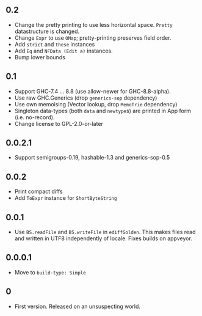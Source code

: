 ## 0.2

- Change the pretty printing to use less horizontal space.
  `Pretty` datastructure is changed.
- Change `Expr` to use `OMap`; pretty-printing preserves field order.
- Add `strict` and `these` instances
- Add `Eq` and `NFData (Edit a)` instances.
- Bump lower bounds

## 0.1

- Support GHC-7.4 ... 8.8 (use allow-newer for GHC-8.8-alpha).
- Use raw GHC.Generics (drop `generics-sop` dependency)
- Use own memoising (Vector lookup, drop `MemoTrie` dependency)
- Singleton data-types (both `data` and `newtype`s) are printed in App form (i.e. no-record).
- Change license to GPL-2.0-or-later

## 0.0.2.1

- Support semigroups-0.19, hashable-1.3 and generics-sop-0.5

## 0.0.2

- Print compact diffs
- Add `ToExpr` instance for `ShortByteString`

## 0.0.1

- Use `BS.readFile` and `BS.writeFile` in `ediffGolden`.
  This makes files read and written in UTF8 independently of locale.
  Fixes builds on appveyor.

## 0.0.0.1

- Move to `build-type: Simple`

## 0

- First version. Released on an unsuspecting world.
